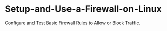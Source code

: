 # Setup-and-Use-a-Firewall-on-Linux
Configure and Test Basic Firewall Rules to Allow or Block Traffic.
